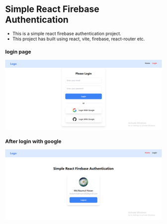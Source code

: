 # Simple React Firebase Authentication

- This is a simple react firebase authentication project. 
- This project has built using react, vite, firebase, react-router etc.

### login page
![loginPage](./src/assets/login-page.png)


### After login with google
![HomePage](./src/assets/after-login-with-google.png)
